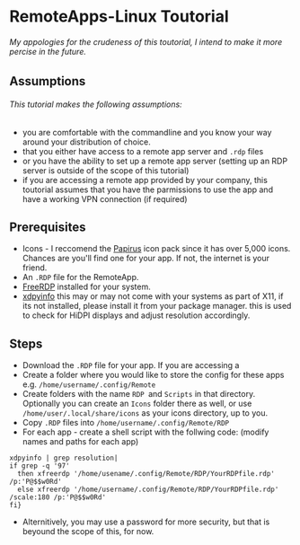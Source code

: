 # RemoteApps-Linux Toutorial
###### My appologies for the crudeness of this toutorial, I intend to make it more percise in the future.
## Assumptions
###### This tutorial makes the following assumptions: 
* you are comfortable with the commandline and you know your way around your distribution of choice.
* that you either have access to a remote app server and `.rdp` files
* or you have the ability to set up a remote app server (setting up an RDP server is outside of the scope of this tutorial)
* if you are accessing a remote app provided by your company, this toutorial assumes that you have the parmissions to use the app and have a working VPN connection (if required)

## Prerequisites
* Icons - I reccomend the [Papirus](https://www.gnome-look.org/s/Gnome/p/1166289)  icon pack since it has over 5,000 icons. Chances are you'll find one for your app. If not, the internet is your friend. 
* An `.RDP` file for the RemoteApp. 
* [FreeRDP](https://www.freerdp.com/) installed for your system.
* [xdpyinfo](https://docs.oracle.com/cd/E36784_01/html/E36870/xdpyinfo-1.html) this may or may not come with your systems as part of X11, if its not installed, please install it from your package manager. this is used to check for HiDPI displays and adjust resolution accordingly.

## Steps
* Download the `.RDP` file for your app. If you are accessing a 
* Create a folder where you would like to store the config for these apps e.g. `/home/username/.config/Remote`
* Create folders with the name `RDP `and `Scripts` in that directory. Optionally you can create an `Icons` folder there as well, or use `/home/user/.local/share/icons` as your icons directory, up to you.
* Copy `.RDP` files into `/home/username/.config/Remote/RDP`
* For each app - create a shell script with the follwing code: (modify names and paths for each app)
```{Bash}<space>{#!/bin/bash
xdpyinfo | grep resolution|
if grep -q '97'
  then xfreerdp '/home/usename/.config/Remote/RDP/YourRDPfile.rdp' /p:'P@$$w0Rd'
  else xfreerdp '/home/username/.config/Remote/RDP/YourRDPfile.rdp' /scale:180 /p:'P@$$w0Rd'
fi}
```
   * Alternitively, you may use a password for more security, but that is beyound the scope of this, for now.
